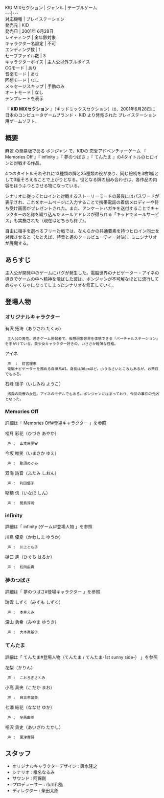 KID MIXセクション  |  ジャンル  |  テーブルゲーム   
---|---  
対応機種  |  プレイステーション   
発売元  |  KID   
発売日  |  2001年  6月28日   
レイティング  |  全年齢対象   
キャラクター名設定  |  不可   
エンディング数  |  1   
セーブファイル数  |  3   
キャラクターボイス  |  主人公以外フルボイス   
CGモード  |  あり   
音楽モード  |  あり   
回想モード  |  なし   
メッセージスキップ  |  手動のみ   
オートモード  |  なし   
テンプレートを表示  
  
『 **KID MIXセクション** 』（キッドミックスセクション）は、2001年6月28日に日本のコンピュータゲームブランド・  KID  より発売された
プレイステーション  用ゲームソフト。

##  概要  

麻雀  の簡易版である  ポンジャン  で、KIDの  恋愛アドベンチャーゲーム  『  Memories Off  』『  infinity  』『
夢のつばさ  』『  てんたま  』の4タイトルのヒロインと対戦する作品。

4つのタイトルそれぞれに13種類の牌と25種類の役があり、同じ絵柄を3枚1組として3組そろえることで上がりとなる。役となる牌の組み合わせは、各作品の内容をほうふつとさせる物になっている。

シナリオに従ってヒロインと対戦するストーリーモードの最後にはパスワードが表示され、これをホームページに入力することで携帯電話の着信メロディーや待ち受け画面がプレゼントされた。また、アンケートハガキを送付することでキャラクターの名称を織り込んだメールアドレスが得られる「キッドでメールサービス」も実施された（現在はどちらも終了）。

自由に相手を選べるフリー対戦では、なんらかの共通要素を持つヒロイン同士を対戦させると（たとえば、詩音と遙のクールビューティー対決）、ミニシナリオが展開する。

##  あらすじ  

主人公が開発中のゲームにバグが発生した。電脳世界のナビゲーター・アイネの導きでゲームの中へ精神を飛ばした彼は、ポンジャンが不可解なほどに流行してめちゃくちゃになってしまったシナリオを修正していく。

##  登場人物  

###  オリジナルキャラクター  

有沢 拓海（ありさわ たくみ）

     主人公の男性。若きゲーム開発者で、仮想現実世界を体感できる「バーチャルステーション」を手がけている。美少女キャラクター好きの、いささか軽薄な性格。 
アイネ

     声  :  釘宮理恵 
     電脳ナビゲーターを務める自律系AI。身長は30cmほど。小うるさいところもあるが、お茶目でもある。 
石峰 瑶子（いしみね ようこ）

     拓海の同僚の女性。アイネのモデルでもある。ポンジャンにはまっており、今回の事件の元凶となった。 

###  Memories Off  

詳細は「  Memories Off#登場キャラクター  」を参照

桧月 彩花（ひづき あやか）

     声 :  山本麻里安 
今坂 唯笑（いまさか ゆえ）

     声 :  那須めぐみ 
双海 詩音（ふたみ しおん）

     声 :  利田優子 
稲穂 信（いなほ しん）

     声 :  間島淳司 

###  infinity  

詳細は「  infinity (ゲーム)#登場人物  」を参照

川島 優夏（かわしま ゆうか）

     声 :  川上とも子 
樋口 遙（ひぐち はるか）

     声 :  松岡由貴 

###  夢のつばさ  

詳細は「  夢のつばさ#登場キャラクター  」を参照

瑞雲 しずく（みずも しずく）

     声 :  本井えみ 
深山 勇希（みやま ゆうき）

     声 :  大本眞基子 

###  てんたま  

詳細は「  てんたま#登場人物（てんたま / てんたま-1st sunny side-）  」を参照

花梨（かりん）

     声 :  こおろぎさとみ 
小高 真央（こだか まお）

     声 :  日高奈留美 
七瀬 結花（ななせ ゆか）

     声 :  冬馬由美 
相沢 貴史（あいざわ たかし）

     声 :  栗津貴嗣 

##  スタッフ  

  * オリジナルキャラクターデザイン :  輿水隆之 
  * シナリオ : 椎名なるみ 
  * サウンド :  阿保剛 
  * プロデューサー : 市川和弘 
  * ディレクター : 柴田太郎 

